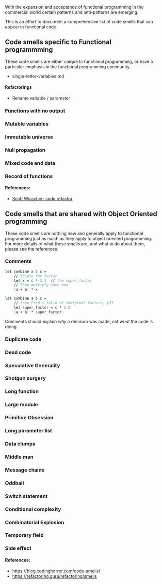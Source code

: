 With the expansion and acceptance of functional programming in the commercial world certain patterns and anti-patterns are emerging.

This is an effort to document a comprehensive list of code smells that can appear in functional code.

## Code smells specific to Functional programmming 
These code smells are either unique to functional programming, or have a particular emphasis in the functional programming community.

- single-letter-variables.md

#### Refactorings
- Rename variable / parameter

### Functions with no output
### Mutable variables
### Immutable universe
### Null propagation
### Mixed code and data
### Record of functions

#### References:
- [Scott Wlaschin- code refactor](https://www.youtube.com/watch?v=nxIRlf4AtcA)

## Code smells that are shared with Object Oriented programming 
These code smells are nothing new and generally apply to functional programming just as much as they apply to object oriented programming.  For more details of what these smells are, and what to do about them, please see the references.

### Comments
```fsharp
let combine a b c =
    // Triple the factor
    let x = c * 3.2  // the super_factor
    // Then multiply each one
    (a + b) * x
```

```fsharp
let combine a b c =
    // from Fred's folio of foolproof factors, p55
    let super_factor = c * 3.2
    (a + b) * super_factor

```
Comments should explain _why_ a decision was made, not _what_ the code is doing.

### Duplicate code
### Dead code
### Speculative Generality
### Shotgun surgery
### Long function
### Large module
### Primitive Obsession
### Long parameter list
### Data clumps
### Middle man
### Message chains
### Oddball
### Switch statement
### Conditional complexity
### Combinatorial Explosion
### Temporary field
### Side effect


#### References: 
 - <https://blog.codinghorror.com/code-smells/>
 - <https://refactoring.guru/refactoring/smells>


